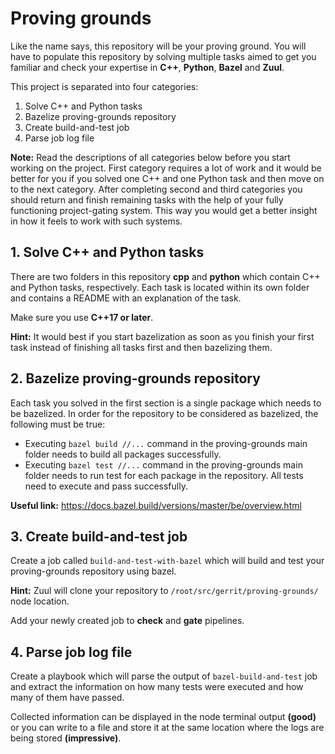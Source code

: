 # Proving grounds

Like the name says, this repository will be your proving ground. You will have to populate this repository by solving multiple tasks aimed to get you familiar and check your expertise in **C++**, **Python**, **Bazel** and **Zuul**.

This project is separated into four categories:
 1. Solve C++ and Python tasks
 2. Bazelize proving-grounds repository
 3. Create build-and-test job
 4. Parse job log file

**Note:** Read the descriptions of all categories below before you start working on the project. First category requires a lot of work and it would be better for you if you solved one C++ and one Python task and then move on to the next category. After completing second and third categories you should return and finish remaining tasks with the help of your fully functioning project-gating system. This way you would get a better insight in how it feels to work with such systems.

## 1.  Solve C++ and Python tasks

There are two folders in this repository **cpp** and **python** which contain C++ and Python tasks, respectively. Each task is located within its own folder and contains a README with an explanation of the task.

Make sure you use **C++17 or later**.

**Hint:** It would best if you start bazelization as soon as you finish your first task instead of finishing all tasks first and then bazelizing them.

## 2. Bazelize proving-grounds repository

Each task you solved in the first section is a single package which needs to be bazelized. In order for the repository to be considered as bazelized, the following must be true:
* Executing `bazel build //...` command in the proving-grounds main folder needs to build all packages successfully. 
* Executing `bazel test //...` command in the proving-grounds main folder needs to run test for each package in the repository. All tests need to execute and pass successfully. 

**Useful link:** https://docs.bazel.build/versions/master/be/overview.html

## 3. Create build-and-test job

Create a job called `build-and-test-with-bazel` which will build and test your proving-grounds repository using bazel.

**Hint:** Zuul will clone your repository to `/root/src/gerrit/proving-grounds/` node location.
 
Add your newly created job to **check** and **gate** pipelines.

## 4. Parse job log file

Create a playbook which will parse the output of `bazel-build-and-test` job and extract the information on how many tests were executed and how many of them have passed. 

Collected information can be displayed in the node terminal output **(good)** or you can write to a file and store it at the same location where the logs are being stored **(impressive)**.
